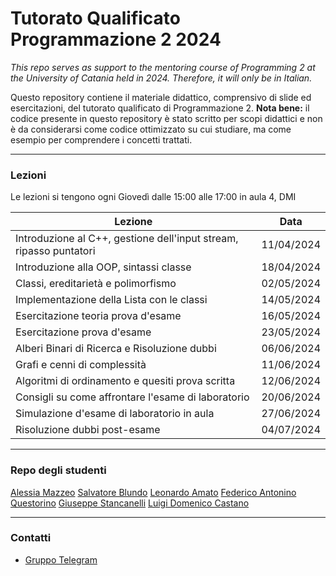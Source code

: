 # Tutorato Qualificato Programmazione 2 2024

_This repo serves as support to the mentoring course of Programming 2 at the University of Catania held in 2024. Therefore, it will only be in Italian._

Questo repository contiene il materiale didattico, comprensivo di slide ed esercitazioni, del tutorato qualificato di Programmazione 2.
**Nota bene:** il codice presente in questo repository è stato scritto per scopi didattici e non è da considerarsi come codice ottimizzato su cui studiare, ma come esempio per comprendere i concetti trattati.

---

### Lezioni

Le lezioni si tengono ogni Giovedì dalle 15:00 alle 17:00 in aula 4, DMI

| Lezione                                                   | Data       |
| --------------------------------------------------------- | ---------- |
| Introduzione al C++, gestione dell'input stream, ripasso puntatori | 11/04/2024 |
| Introduzione alla OOP, sintassi classe | 18/04/2024 |
| Classi, ereditarietà e polimorfismo | 02/05/2024 |
| Implementazione della Lista con le classi | 14/05/2024 |
| Esercitazione teoria prova d'esame | 16/05/2024 |
| Esercitazione prova d'esame | 23/05/2024 |
| Alberi Binari di Ricerca e Risoluzione dubbi | 06/06/2024 |
| Grafi e cenni di complessità | 11/06/2024 |
| Algoritmi di ordinamento e quesiti prova scritta | 12/06/2024 |
| Consigli su come affrontare l'esame di laboratorio | 20/06/2024 |
| Simulazione d'esame di laboratorio in aula | 27/06/2024 |
| Risoluzione dubbi post-esame | 04/07/2024 |

---

### Repo degli studenti

[Alessia Mazzeo](https://github.com/mazzeoalessia/Programmazione2)
[Salvatore Blundo](https://github.com/sb-347/PROGRAMMAZIONE2)
[Leonardo Amato](https://github.com/leonardo0503/tutorato-prog2)
[Federico Antonino Questorino](https://github.com/DiscoHalo0/Prog2-tutorato.git)
[Giuseppe Stancanelli](https://github.com/Giuseppe-code/Programmazione-2.git)
[Luigi Domenico Castano](https://github.com/luigicast0408/Programmazione-II)

---

### Contatti
- [Gruppo Telegram](https://t.me/+CmBdQcu1bVhiMDA0)
